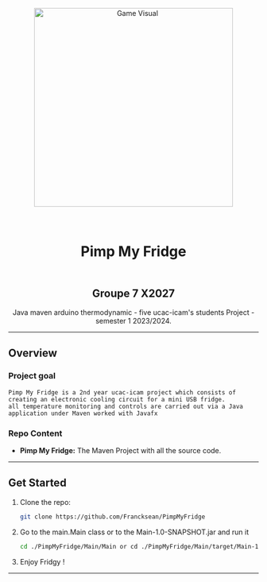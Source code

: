 

<p align="center">
  <img src="https://m.media-amazon.com/images/I/61InpH-NmKL._AC_SX679_.jpg" alt="Game Visual" width="400" height="400">
</p>
<h1 align="center"></br>Pimp My Fridge</h1>
<h2 align="center"></br>Groupe 7 X2027</h2>
<p align="center">
    Java maven arduino thermodynamic - five ucac-icam's students Project - semester 1 2023/2024.
</p>


---
## Overview
### Project goal
    Pimp My Fridge is a 2nd year ucac-icam project which consists of creating an electronic cooling circuit for a mini USB fridge. 
    all temperature monitoring and controls are carried out via a Java application under Maven worked with Javafx

### Repo Content
* **Pimp My Fridge:** The Maven Project with all the source code.

---
## Get Started
1. Clone the repo:
    ```sh
    git clone https://github.com/Francksean/PimpMyFridge
    ```
2. Go to the main.Main class or to the Main-1.0-SNAPSHOT.jar and run it
    ```sh
    cd ./PimpMyFridge/Main/Main or cd ./PimpMyFridge/Main/target/Main-1.0-SNAPSHOT.jar
    ```
3. Enjoy Fridgy !

---

